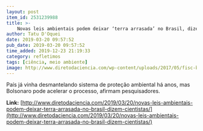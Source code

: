 ```yaml
---
layout: post
item_id: 2531239988
title: >-
    Novas leis ambientais podem deixar ‘terra arrasada’ no Brasil, dizem cientistas
author: Tatu D'Oquei
date: 2019-03-20 09:57:52
pub_date: 2019-03-20 09:57:52
time_added: 2019-12-23 21:19:33
category: refletimos
tags: [ciência, meio ambiente]
image: http://www.diretodaciencia.com/wp-content/uploads/2017/05/fisc-bahia2.jpg
---
```


País já vinha desmantelando sistema de proteção ambiental há anos, mas Bolsonaro pode acelerar o processo, afirmam pesquisadores.

**Link:** [http://www.diretodaciencia.com/2019/03/20/novas-leis-ambientais-podem-deixar-terra-arrasada-no-brasil-dizem-cientistas/](http://www.diretodaciencia.com/2019/03/20/novas-leis-ambientais-podem-deixar-terra-arrasada-no-brasil-dizem-cientistas/)

